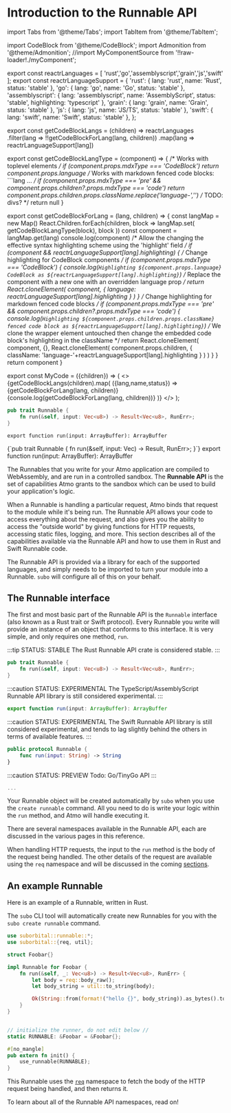 # Introduction to the Runnable API

import Tabs from '@theme/Tabs';
import TabItem from '@theme/TabItem';

import CodeBlock from '@theme/CodeBlock';
import Admonition from '@theme/Admonition';
//import MyComponentSource from '!!raw-loader!./myComponent';

export const reactrLanguages = [ 'rust','go','assemblyscript','grain','js','swift' ];
export const reactrLanguageSupport = {
    'rust': {
        lang: 'rust',
        name: 'Rust',
        status: 'stable'
    },
    'go': {
        lang: 'go',
        name: 'Go',
        status: 'stable'
    },
    'assemblyscript': {
        lang: 'assemblyscript',
        name: 'AssemblyScript',
        status: 'stable',
        highlighting: 'typescript'
    },
    'grain': {
        lang: 'grain',
        name: 'Grain',
        status: 'stable'
    },
    'js': {
        lang: 'js',
        name: 'JS/TS',
        status: 'stable'
    },
    'swift': {
        lang: 'swift',
        name: 'Swift',
        status: 'stable'
    },
};

<!-- Creates a new iteratable, ordered list of supported languages filtered by only the code blocks present in the component -->
export const getCodeBlockLangs = (children) =>
    reactrLanguages
        .filter(lang => !!getCodeBlockForLang(lang, children))
        .map(lang => reactrLanguageSupport[lang])

<!-- Finds the lang type of the code block in the supplied React component -->
export const getCodeBlockLangType = (component) => {
    /* Works with toplevel <CodeBlock> elements */
    if (component.props.mdxType === 'CodeBlock') return component.props.language
    /* Works with markdown fenced code blocks: ```lang ... */
    if (component.props.mdxType === 'pre' && component.props.children?.props.mdxType === 'code') return component.props.children.props.className.replace('language-','')
    /* TODO: divs? */
    return null
}

<!-- Returns from a list of Code Block children the one that corresponds with the selected language -->
export const getCodeBlockForLang = (lang, children) => {
    const langMap = new Map()
    React.Children.forEach(children, block => langMap.set(
        getCodeBlockLangType(block), block
    ))
    const component = langMap.get(lang)
    console.log(component)
    /* Allow the changing the effective syntax highlighting scheme using the 'highlight' field */
    if (component && reactrLanguageSupport[lang].highlighting) {
        /* Change highlighting for CodeBlock components */
        if (component.props.mdxType === 'CodeBlock') {
            console.log(`Highlighting ${component.props.language} CodeBlock as ${reactrLanguageSupport[lang].highlighting}`)
            /* Replace the component with a new one with an overridden language prop */
            return React.cloneElement(
                component,
                { language: reactrLanguageSupport[lang].highlighting }
            )
        }
        /* Change highlighting for markdown fenced code blocks */
        if (component.props.mdxType === 'pre' && component.props.children?.props.mdxType === 'code') {
            console.log(`Highlighting ${component.props.children.props.className} fenced code block as ${reactrLanguageSupport[lang].highlighting}`)
            /* We clone the wrapper element untouched then change the embedded code block's highlighting in the className */
            return React.cloneElement(
                component, {},
                React.cloneElement(
                    component.props.children,
                    { className: 'language-'+reactrLanguageSupport[lang].highlighting }
                )
            )
        }
    }
    return component
}

export const MyCode = ({children}) => (
    <>
        <Tabs groupId="reactr-language" defaultValue={null}>
            {getCodeBlockLangs(children).map(
                ({lang,name,status}) =>
                    <TabItem
                        value={lang}
                        label={name}
                    >
                    {getCodeBlockForLang(lang, children)}
                    {console.log(getCodeBlockForLang(lang, children))}
                    </TabItem>
            )}
        </Tabs>
    </>
);

<!--
export const MyCode = ({children}) => (
    <Fragment>
        <Tabs groupId="reactr-language">
            {React.Children.map(children, (code) =>
                <TabItem value={code.props.language} label={code.props.language}>
                    {(code.props.language === 'rust') ? (
                        <Admonition type="tip" title="STATUS: STABLE">
                            The Rust Runnable API crate is considered stable.
                        </Admonition>
                    ) : (
                        <Admonition type="caution" title="STATUS: EXPERIMENTAL">
                            The AssemblyScript Runnable API library is still considered experimental.
                        </Admonition>
                    )}
                    {code}
                </TabItem>
            )}
        </Tabs>
    </Fragment>
);
-->

<MyCode>

```rust
pub trait Runnable {
    fn run(&self, input: Vec<u8>) -> Result<Vec<u8>, RunErr>;
}
```

```assemblyscript
export function run(input: ArrayBuffer): ArrayBuffer
```

</MyCode>

<MyCode>
    <CodeBlock language="rust">
        {`pub trait Runnable {
    fn run(&self, input: Vec<u8>) -> Result<Vec<u8>, RunErr>;
}`}
    </CodeBlock>
    <CodeBlock language="assemblyscript" source="/examples/assemblyscript/run.as">
        export function run(input: ArrayBuffer): ArrayBuffer
    </CodeBlock>
</MyCode>

The Runnables that you write for your Atmo application are compiled to
WebAssembly, and are run in a controlled sandbox. The **Runnable API**
is the set of capabilities Atmo grants to the sandbox which can be used
to build your application's logic.

When a Runnable is handling a particular request, Atmo binds that request
to the module while it's being run. The Runnable API allows your code to
access everything about the request, and also gives you the ability to
access the "outside world" by giving functions for HTTP requests,
accessing static files, logging, and more. This section describes all of
the capabilities available via the Runnable API and how to use them in
Rust and Swift Runnable code.

The Runnable API is provided via a library for each of the supported languages,
and simply needs to be imported to turn your module into a Runnable.
`subo` will configure all of this on your behalf.


## The Runnable interface

The first and most basic part of the Runnable API is the `Runnable` interface
(also known as a Rust trait or Swift protocol). Every Runnable you write will
provide an instance of an object that conforms to this interface.
It is very simple, and only requires one method, `run`.


<Tabs groupId="reactr-language">

<TabItem value="rust" label="Rust">

:::tip STATUS: STABLE
The Rust Runnable API crate is considered stable.
:::

```rust
pub trait Runnable {
    fn run(&self, input: Vec<u8>) -> Result<Vec<u8>, RunErr>;
}
```

</TabItem>


<TabItem value="assemblyscript" label="AssemblyScript 🧪">

:::caution STATUS: EXPERIMENTAL
The TypeScript/AssemblyScript Runnable API library is still considered experimental.
:::

```typescript
export function run(input: ArrayBuffer): ArrayBuffer
```

</TabItem>


<TabItem value="swift" label="Swift 🧪">

:::caution STATUS: EXPERIMENTAL
The Swift Runnable API library is still considered experimental, and tends to lag
slightly behind the others in terms of available features.
:::

```swift
public protocol Runnable {
    func run(input: String) -> String
}
```

</TabItem>


<TabItem value="tinygo" label="Tiny Go 🧪">

:::caution STATUS: PREVIEW
Todo: Go/TinyGo API
:::

```go
...
```

</TabItem>

</Tabs>


Your Runnable object will be created automatically by `subo` when you use the
`create runnable` command. All you need to do is write your logic within the `run`
method, and Atmo will handle executing it.

There are several namespaces available in the Runnable API, each are discussed in
the various pages in this reference.

When handling HTTP requests, the input to the `run` method is the body of the
request being handled. The other details of the request are available using the
`req` namespace and will be discussed in the coming [sections](request).


## An example Runnable

Here is an example of a Runnable, written in Rust.

The `subo` CLI tool will automatically create new Runnables for you with the `subo create runnable` command.


```rust
use suborbital::runnable::*;
use suborbital::{req, util};

struct Foobar{}

impl Runnable for Foobar {
    fn run(&self, _: Vec<u8>) -> Result<Vec<u8>, RunErr> {
        let body = req::body_raw();
        let body_string = util::to_string(body);

        Ok(String::from(format!("hello {}", body_string)).as_bytes().to_vec())
    }
}


// initialize the runner, do not edit below //
static RUNNABLE: &Foobar = &Foobar{};

#[no_mangle]
pub extern fn init() {
    use_runnable(RUNNABLE);
}
```

This Runnable uses the [`req`](request) namespace to fetch the body of the HTTP request being handled, and then returns it.

To learn about all of the Runnable API namespaces, read on!
